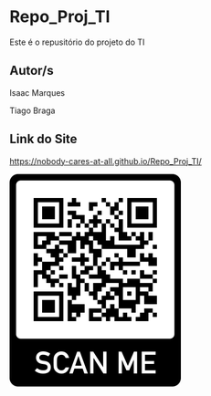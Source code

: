 # Repo_Proj_TI
Este é o repusitório do projeto do TI

## Autor/s
Isaac Marques
<p>
Tiago Braga

## Link do Site
https://nobody-cares-at-all.github.io/Repo_Proj_TI/

![QR-Code](img/QR-Code.png)
